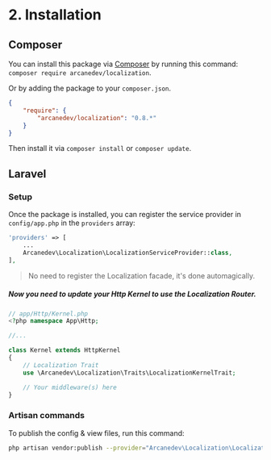 # 2. Installation

## Composer

You can install this package via [Composer](http://getcomposer.org/) by running this command: `composer require arcanedev/localization`.

Or by adding the package to your `composer.json`.

```json
{
    "require": {
        "arcanedev/localization": "0.8.*"
    }
}
```

Then install it via `composer install` or `composer update`.

## Laravel

### Setup

Once the package is installed, you can register the service provider in `config/app.php` in the `providers` array:

```php
'providers' => [
    ...
    Arcanedev\Localization\LocalizationServiceProvider::class,
],
```

> No need to register the Localization facade, it's done automagically.

##### Now you need to update your Http Kernel to use the Localization Router.

```php
// app/Http/Kernel.php
<?php namespace App\Http;

//...

class Kernel extends HttpKernel
{
    // Localization Trait
    use \Arcanedev\Localization\Traits\LocalizationKernelTrait;

    // Your middleware(s) here
}
```

### Artisan commands

To publish the config &amp; view files, run this command:

```bash
php artisan vendor:publish --provider="Arcanedev\Localization\LocalizationServiceProvider"
```
